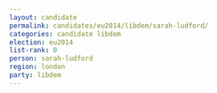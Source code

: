 ```yaml
---
layout: candidate
permalink: candidates/eu2014/libdem/sarah-ludford/
categories: candidate libdem
election: eu2014
list-rank: 0
person: sarah-ludford
region: london
party: libdem
---
```

